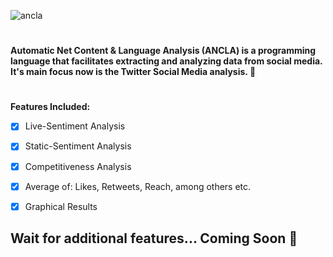 ![ancla](https://user-images.githubusercontent.com/5660320/48219676-80626680-e363-11e8-856e-6ad1f488a4a1.png)
#
**Automatic Net Content &amp; Language Analysis (ANCLA) is a programming language that facilitates extracting and analyzing data from social media. It's main focus now is the Twitter Social Media analysis. :hatched_chick:**
#

**Features Included:**

 - [x] Live-Sentiment Analysis
 - [x] Static-Sentiment Analysis
 - [x] Competitiveness Analysis
 - [x] Average of: Likes, Retweets, Reach, among others etc.
 - [x] Graphical Results
  

## Wait for additional features... Coming Soon :construction_worker:
  
  
